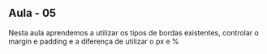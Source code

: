 ## Aula - 05

Nesta aula aprendemos a utilizar os tipos de bordas existentes, controlar o margin e padding e a diferença de utilizar o px e %